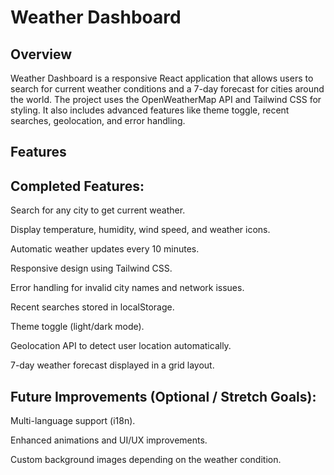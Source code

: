 # Weather Dashboard
## Overview

Weather Dashboard is a responsive React application that allows users to search for current weather conditions and a 7-day forecast for cities around the world. The project uses the OpenWeatherMap API and Tailwind CSS for styling. It also includes advanced features like theme toggle, recent searches, geolocation, and error handling.

## Features

## Completed Features:

Search for any city to get current weather.

Display temperature, humidity, wind speed, and weather icons.

Automatic weather updates every 10 minutes.

Responsive design using Tailwind CSS.

Error handling for invalid city names and network issues.

Recent searches stored in localStorage.

Theme toggle (light/dark mode).

Geolocation API to detect user location automatically.

7-day weather forecast displayed in a grid layout.

## Future Improvements (Optional / Stretch Goals):

Multi-language support (i18n).

Enhanced animations and UI/UX improvements.

Custom background images depending on the weather condition.